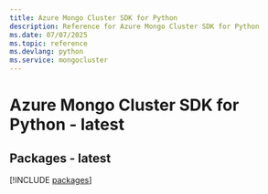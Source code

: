 ```yaml
---
title: Azure Mongo Cluster SDK for Python
description: Reference for Azure Mongo Cluster SDK for Python
ms.date: 07/07/2025
ms.topic: reference
ms.devlang: python
ms.service: mongocluster
---
```

# Azure Mongo Cluster SDK for Python - latest
## Packages - latest
[!INCLUDE [packages](mongo-cluster-index.md)]
